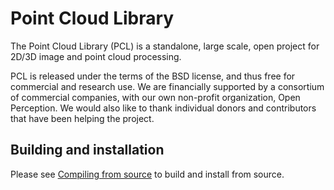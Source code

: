 # Point Cloud Library


The Point Cloud Library (PCL) is a standalone, large scale, open project for 2D/3D image and point cloud processing.

PCL is released under the terms of the BSD license, and thus free for commercial and research use. We are financially supported by a consortium of commercial companies, with our own non-profit organization, Open Perception. We would also like to thank individual donors and contributors that have been helping the project.

## Building and installation

Please see [Compiling from source](http://pointclouds.org/downloads/source.html) to build and install from source. 


